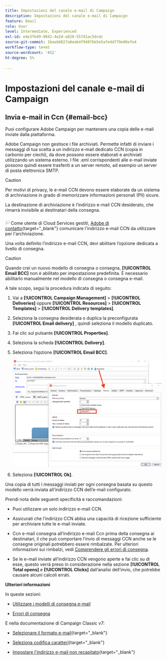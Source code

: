 ```yaml
---
title: Impostazioni del canale e-mail di Campaign
description: Impostazioni del canale e-mail di Campaign
feature: Email
role: User
level: Intermediate, Experienced
exl-id: e4e3fb49-9942-4e2d-a020-557d1ac5dcdc
source-git-commit: 1baeb8827a0eab4f9487bb5e5afe4d779e00efe4
workflow-type: tm+mt
source-wordcount: '411'
ht-degree: 5%

---
```


# Impostazioni del canale e-mail di Campaign

## Invia e-mail in Ccn {#email-bcc}

<!--
>[!NOTE]
>
>This capability is available starting Campaign v8.3. To check your version, refer to [this section](../start/compatibility-matrix.md#how-to-check-your-campaign-version-and-buildversion)-->

Puoi configurare Adobe Campaign per mantenere una copia delle e-mail inviate dalla piattaforma.

Adobe Campaign non gestisce i file archiviati. Permette infatti di inviare i messaggi di tua scelta a un indirizzo e-mail dedicato CCN (copia in carbonio per ciechi), da dove possono essere elaborati e archiviati utilizzando un sistema esterno. I file .eml corrispondenti alle e-mail inviate possono quindi essere trasferiti a un server remoto, ad esempio un server di posta elettronica SMTP.

>[!CAUTION]
>
>Per motivi di privacy, le e-mail CCN devono essere elaborate da un sistema di archiviazione in grado di memorizzare informazioni personali (PII) sicure.

La destinazione di archiviazione è l’indirizzo e-mail CCN desiderato, che rimarrà invisibile ai destinatari della consegna.

![](../assets/do-not-localize/speech.png)  Come utente di Cloud Services gestiti, [Adobe di contatto](../start/campaign-faq.md#support){target="_blank"} comunicare l&#39;indirizzo e-mail CCN da utilizzare per l&#39;archiviazione.

Una volta definito l’indirizzo e-mail CCN, devi abilitare l’opzione dedicata a livello di consegna.

>[!CAUTION]
>
>Quando crei un nuovo modello di consegna o consegna, **[!UICONTROL Email BCC]** non è abilitato per impostazione predefinita. È necessario abilitarlo manualmente nel modello di consegna o consegna e-mail.


A tale scopo, segui la procedura indicata di seguito:

1. Vai a **[!UICONTROL Campaign Management]** > **[!UICONTROL Deliveries]** oppure **[!UICONTROL Resources]** > **[!UICONTROL Templates]** > **[!UICONTROL Delivery templates]**.
1. Seleziona la consegna desiderata o duplica la preconfigurata **[!UICONTROL Email delivery]** , quindi seleziona il modello duplicato.
1. Fai clic sul pulsante **[!UICONTROL Properties]**.
1. Seleziona la scheda **[!UICONTROL Delivery]**.
1. Seleziona l’opzione **[!UICONTROL Email BCC]**.

   ![](assets/email-bcc.png)

1. Seleziona **[!UICONTROL Ok]**.

Una copia di tutti i messaggi inviati per ogni consegna basata su questo modello verrà inviata all’indirizzo CCN dell’e-mail configurato.

Prendi nota delle seguenti specificità e raccomandazioni:

* Puoi utilizzare un solo indirizzo e-mail CCN.

* Assicurati che l’indirizzo CCN abbia una capacità di ricezione sufficiente per archiviare tutte le e-mail inviate.

* Ccn e-mail <!--with Enhanced MTA--> consegna all’indirizzo e-mail Ccn prima della consegna ai destinatari, il che può comportare l’invio di messaggi CCN anche se le consegne originali potrebbero essere rimbalzate. Per ulteriori informazioni sui rimbalzi, vedi [Comprendere gli errori di consegna](../send/delivery-failures.md).

* Se le e-mail inviate all’indirizzo CCN vengono aperte e fai clic su di esse, questo verrà preso in considerazione nella sezione **[!UICONTROL Total opens]** e **[!UICONTROL Clicks]** dall’analisi dell’invio, che potrebbe causare alcuni calcoli errati.

<!--Only successfully sent emails are taken in account, bounces are not.-->

**Ulteriori informazioni**

In queste sezioni:

* [Utilizzare i modelli di consegna e-mail](../send/create-templates.md)

* [Errori di consegna](../send/delivery-failures.md)


E nella documentazione di Campaign Classic v7:

* [Selezionare il formato e-mail](https://experienceleague.adobe.com/docs/campaign-classic/using/sending-messages/sending-emails/sending-an-email/email-parameters.html#selecting-message-formats){target="_blank"}

* [Seleziona codifica caratteri](https://experienceleague.adobe.com/docs/campaign-classic/using/sending-messages/sending-emails/sending-an-email/email-parameters.html#character-encoding){target="_blank"}

* [Impostare l&#39;indirizzo e-mail non recapitato](https://experienceleague.adobe.com/docs/campaign-classic/using/sending-messages/sending-emails/sending-an-email/email-parameters.html#managing-bounce-emails){target="_blank"}

